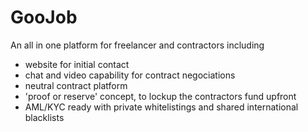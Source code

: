 # GooJob
An all in one platform for freelancer and contractors including
- website for initial contact
- chat and video capability for contract negociations
- neutral contract platform
- 'proof or reserve' concept, to lockup the contractors fund upfront
- AML/KYC ready with private whitelistings and shared international blacklists

